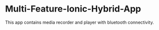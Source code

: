 # Multi-Feature-Ionic-Hybrid-App
This app contains media recorder and player with bluetooth connectivity.
